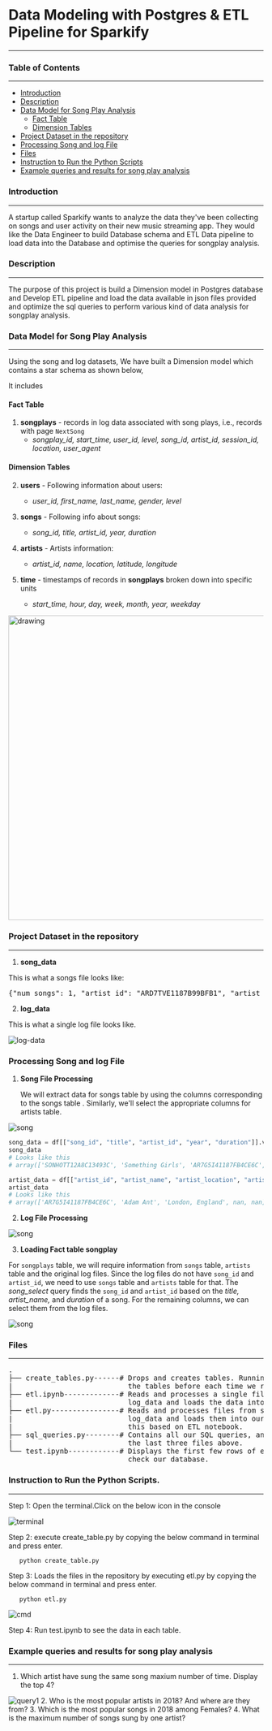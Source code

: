
#  Data Modeling with Postgres & ETL Pipeline for Sparkify 
***
<a id="toc"></a>
### Table of Contents
***
- [Introduction](#intro)
- [Description](#describe)
- [Data Model for Song Play Analysis](#dm)
  - [Fact Table](#facttable)
  - [Dimension Tables](#dim)
- [Project Dataset in the repository](#data)
- [Processing Song and log File](#process)
- [Files](#Files)
- [Instruction to Run the Python Scripts](#exec)
- [Example queries and results for song play analysis](#exm)


<a id="intro"></a>

### Introduction
***
A startup called Sparkify wants to analyze the data they've been 
collecting on songs and user activity on their new music streaming app. They would like the Data Engineer to build
Database schema and ETL Data pipeline  to load data into the Database and optimise the queries for songplay analysis.

<a id="describe"></a>
### Description
***
The purpose of this project is build a Dimension model in  Postgres database  and Develop ETL pipeline and load the data available in json files 
provided and optimize the sql queries to perform various kind of data analysis for songplay analysis.

<a id="dm"></a>
### Data Model for Song Play Analysis
***
Using the song and log datasets, We have built a Dimension model which contains a star schema as shown below, 

It includes

<a id="facttable"></a>
#### Fact Table

1. **songplays** - records in log data associated with song plays, i.e., records with
  page `NextSong`
    - *songplay_id, start_time, user_id, level, song_id, artist_id, session_id,
      location, user_agent*

<a id="dim"></a>

#### Dimension Tables

2. **users** - Following information about users:
    - *user_id, first_name, last_name, gender, level*

3. **songs** - Following info about songs:
    - *song_id, title, artist_id, year, duration*

4. **artists** - Artists information:
    - *artist_id, name, location, latitude, longitude*

5. **time** - timestamps of records in **songplays** broken down into specific units
    - *start_time, hour, day, week, month, year, weekday*
    
    
<img src="./img/dimensionmodel.PNG" alt="drawing" width="600"/>

<a id="data"></a>
### Project Dataset in the repository
***
1.  **song_data**

This is what a songs file looks like:

<pre>
{"num_songs": 1, "artist_id": "ARD7TVE1187B99BFB1", "artist_latitude": null, "artist_longitude": null, "artist_location": "California - LA", "artist_name": "Casual", "song_id": "SOMZWCG12A8C13C480", "title": "I Didn't Mean To", "duration": 218.93179, "year": 0}
</pre>

2. **log_data**


This is what a single log file looks like.

![log-data](./img/log_data.PNG)

<a id="process"></a>
### Processing Song and log File

1. **Song File Processing**

    We will extract data for songs table by using   the columns corresponding to the songs table . Similarly, we'll select the appropriate columns for artists table.


  ![song](./img/song_file_processing.PNG)

```python
song_data = df[["song_id", "title", "artist_id", "year", "duration"]].values[0]
song_data
# Looks like this
# array(['SONHOTT12A8C13493C', 'Something Girls', 'AR7G5I41187FB4CE6C', 1982, 233.40363], dtype=object)

artist_data = df[["artist_id", "artist_name", "artist_location", "artist_latitude", "artist_longitude"]].values[0]
artist_data
# Looks like this
# array(['AR7G5I41187FB4CE6C', 'Adam Ant', 'London, England', nan, nan], dtype=object)
```

2. **Log File Processing**

  ![song](./img/log_file_processing.PNG)
  

3. **Loading Fact table songplay**

For `songplays` table, we will require information from `songs` table, `artists` table and the original log files. Since the log files do not have `song_id` and `artist_id`, we need to use `songs` table and `artists` table for that. The *song_select* query finds the `song_id` and `artist_id` based on the *title, artist_name,* and *duration* of a song. For the remaining columns, we can select them from the log files.

  ![song](./img/load_to_songplay.PNG)




<a id="Files"></a>
### Files
***
<pre>
.
├── create_tables.py------# Drops and creates tables. Running this file resets
|                           the tables before each time we run ETL scripts.
├── etl.ipynb-------------# Reads and processes a single file from song_data and
|                           log_data and loads the data into our tables.
├── etl.py----------------# Reads and processes files from song_data and
|                           log_data and loads them into our tables. We'll fill
|                           this based on ETL notebook.
├── sql_queries.py--------# Contains all our SQL queries, and is imported into
|                           the last three files above.
└── test.ipynb------------# Displays the first few rows of each table to let us
                            check our database.
</pre>

<a id="exec"></a>
### Instruction to Run the Python Scripts.
***

Step 1: Open the terminal.Click on the below icon in the console


 ![terminal](./img/terminal.PNG)

Step 2: execute create_table.py by copying the below command in terminal and press enter.
         
       python create_table.py

Step 3: Loads the files in the repository by executing etl.py by copying the below command in terminal and press enter.

       python etl.py
       
       
  ![cmd](./img/python_script_execution.PNG)
      
Step 4:  Run test.ipynb to see the data in each table.

<a id="exm"></a>
### Example queries and results for song play analysis
***
1. Which artist have sung the same song maxium number of time. Display the top 4?

  ![query1](./img/result1.PNG)
2. Who is the  most popular artists in 2018? And where are they from?
3. Which is the most popular songs in 2018 among Females?
4. What is the maximum number of songs sung by one artist?